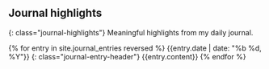 ## Journal highlights
{: class="journal-highlights"}
Meaningful highlights from my daily journal.

{% for entry in site.journal_entries reversed %}
  {{entry.date | date: "%b %d, %Y"}}
  {: class="journal-entry-header"}
  {{entry.content}}
{% endfor %}

